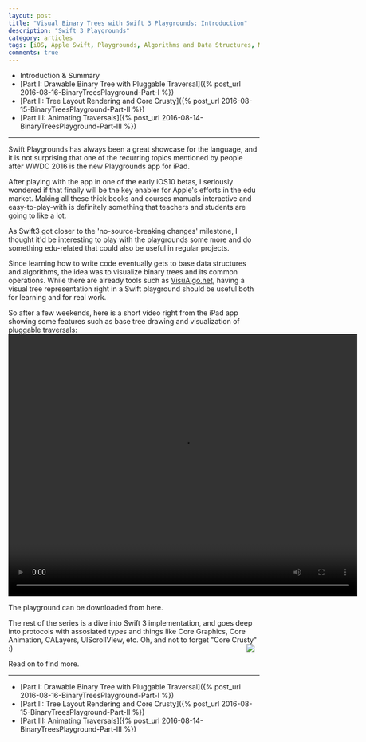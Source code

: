 ```yaml
---
layout: post
title: "Visual Binary Trees with Swift 3 Playgrounds: Introduction"
description: "Swift 3 Playgrounds"
category: articles
tags: [iOS, Apple Swift, Playgrounds, Algorithms and Data Structures, Mobile Development]
comments: true
---
```


+ Introduction & Summary
+ [Part I: Drawable Binary Tree with Pluggable Traversal]({% post_url 2016-08-16-BinaryTreesPlayground-Part-I %})
+ [Part II: Tree Layout Rendering and Core Crusty]({% post_url 2016-08-15-BinaryTreesPlayground-Part-II %})
+ [Part III: Animating Traversals]({% post_url 2016-08-14-BinaryTreesPlayground-Part-III %})

--------
Swift Playgrounds has always been a great showcase for the language, and it is not surprising that one of the recurring topics mentioned by people after WWDC 2016 is the new Playgrounds app for iPad.

After playing with the app in one of the early iOS10 betas, I seriously wondered if that finally will be the key enabler for Apple's efforts in the edu market. Making all these thick books and courses manuals interactive and easy-to-play-with is definitely something that teachers and students are going to like a lot.

As Swift3 got closer to the 'no-source-breaking changes' milestone, I thought it'd be interesting to play with the playgrounds some more and do something edu-related that could also be useful in regular projects.

Since learning how to write code eventually gets to base data structures and algorithms, the idea was to visualize binary trees and its common operations. While there are already tools such as [VisuAlgo.net](http://visualgo.net), having a visual tree representation right in a Swift playground should be useful both for learning and for real work.

So after a few weekends, here is a short video right from the iPad app showing some features such as base tree drawing and visualization of pluggable traversals:
<video width="700" height="526" controls="true">
<source src="{% if site.baseurl %}{{ site.baseurl }}{% endif %}/images/VisualBinaryTrees.mp4" type="video/mp4" />
</video>

The playground can be downloaded from here.


The rest of the series is a dive into Swift 3 implementation, and goes deep into protocols with assosiated types and things like Core Graphics, Core Animation, CALayers, UIScrollView, etc. Oh, and not to forget "Core Crusty" :)<img style="float: right; margin: 0px 10px;" src="{% if site.baseurl %}{{ site.baseurl }}{% endif %}/images/crusty.png">

Read on to find more.

--------
+ [Part I: Drawable Binary Tree with Pluggable Traversal]({% post_url 2016-08-16-BinaryTreesPlayground-Part-I %})
+ [Part II: Tree Layout Rendering and Core Crusty]({% post_url 2016-08-15-BinaryTreesPlayground-Part-II %})
+ [Part III: Animating Traversals]({% post_url 2016-08-14-BinaryTreesPlayground-Part-III %})

